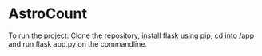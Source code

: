 # AstroCount
To run the project: Clone the repository, install flask using pip, cd into /app and run flask app.py on the commandline.
